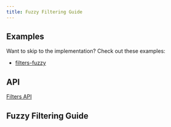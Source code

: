 ```yaml
---
title: Fuzzy Filtering Guide
---
```


## Examples

Want to skip to the implementation? Check out these examples:

- [filters-fuzzy](../../framework/react/examples/filters-fuzzy)

## API

[Filters API](../../api/features/filters)

## Fuzzy Filtering Guide

